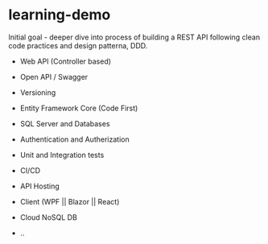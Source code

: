 # learning-demo

Initial goal - deeper dive into process of building a REST API following clean code practices and design patterna, DDD.

* Web API (Controller based)
* Open API / Swagger
* Versioning
* Entity Framework Core (Code First)
* SQL Server and Databases
* Authentication and Autherization
* Unit and Integration tests

* CI/CD
* API Hosting

* Client (WPF || Blazor || React)
* Cloud NoSQL DB
* ..
